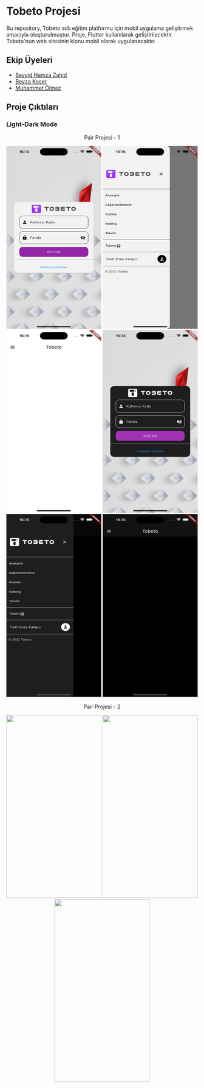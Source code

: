 # Tobeto Projesi

Bu repository, Tobeto adlı eğitim platformu için mobil uygulama geliştirmek amacıyla oluşturulmuştur. Proje, Flutter kullanılarak geliştirilecektir. Tobeto'nun web sitesinin klonu mobil olarak uygulanacaktır.

## Ekip Üyeleri
- [Seyyid Hamza Zahid](https://github.com/zahidseyyid)
- [Beyza Koşer](https://github.com/beyzakoser)
- [Muhammet Ölmez](https://github.com/MuhammetMM)

## Proje Çıktıları
### Light-Dark Mode

<p align="middle"> Pair Projesi - 1 </p>
<p align="middle">
<img src="https://github.com/MuhammetMM/pairProject/blob/main/assets/readmeImages/loginLight.png" width="250" height="480">
<img src="https://github.com/MuhammetMM/pairProject/blob/main/assets/readmeImages/homePageDrawerLight.png" width="250" height="480">
<img src="https://github.com/MuhammetMM/pairProject/blob/main/assets/readmeImages/homePageLight.png" width="250" height="480">

<img src="https://github.com/MuhammetMM/pairProject/blob/main/assets/readmeImages/loginDark.png" width="250" height="480">
<img src="https://github.com/MuhammetMM/pairProject/blob/main/assets/readmeImages/homePageDrawerDark.png.png" width="250" height="480">
<img src="https://github.com/MuhammetMM/pairProject/blob/main/assets/readmeImages/homePageDark.png" width="250" height="480">
</p>

<p align="middle"> Pair Projesi - 2 </p>
<p align="middle">
<img src="https://github.com/MuhammetMM/pairProject/assets/103529996/0037b4d5-241c-48a9-bddf-949d868564a5" width="250" height="480">
<img src="https://github.com/MuhammetMM/pairProject/assets/103529996/9f85e4bf-36ef-466d-94d1-1cb43fe7d4ed" width="250" height="480">
<img src="https://github.com/MuhammetMM/pairProject/assets/103529996/7b125d84-52ac-455d-a3b6-4a9352db8da2" width="250" height="480">
</p>
